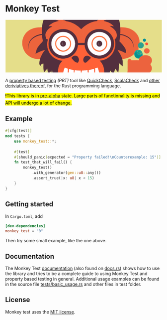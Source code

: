 
[pre-alpha]: https://en.wikipedia.org/wiki/Software_release_life_cycle#Pre-alpha

# Monkey Test

![monkey test logo](assets/monkeytest-banner.png)

A [property based testing](https://en.wikipedia.org/wiki/Software_testing#Property_testing)
*(PBT)* tool like
[QuickCheck](https://github.com/nick8325/quickcheck),
[ScalaCheck](https://scalacheck.org/) and
[other deriviatives thereof](https://en.wikipedia.org/wiki/QuickCheck), for
the Rust programming language.

<mark>❗This library is in [pre-alpha] state.
Large parts of functionality is missing and API will undergo a lot of
change.</mark>

## Example

```rust
#[cfg(test)]
mod tests {
    use monkey_test::*;

    #[test]
    #[should_panic(expected = "Property failed!\nCounterexample: 15")]
    fn test_that_will_fail() {
        monkey_test()
            .with_generator(gen::u8::any())
            .assert_true(|x: u8| x < 15)
    }
}
```

## Getting started

In `Cargo.toml`, add

```toml
[dev-dependencies]
monkey_test = "0"
```

Then try some small example, like the one above.

## Documentation

The Monkey Test [documentation](./DOCUMENTATION.md)
(also found on [docs.rs](https://docs.rs/monkey_test/))
shows how to use the library and tries to be a complete guide to using Monkey
Test and property based testing in general.
Additional usage examples can be found in the source file
[tests/basic_usage.rs](tests/basic_usage.rs) and other files in test folder.

## License

Monkey test uses the [MIT license](LICENSE.txt).
